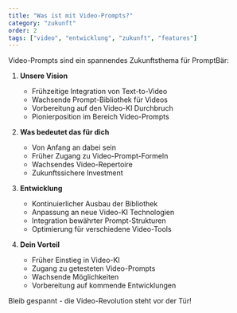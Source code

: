 ```yaml
---
title: "Was ist mit Video-Prompts?"
category: "zukunft"
order: 2
tags: ["video", "entwicklung", "zukunft", "features"]
---
```


Video-Prompts sind ein spannendes Zukunftsthema für PromptBär:

1. **Unsere Vision**
   - Frühzeitige Integration von Text-to-Video
   - Wachsende Prompt-Bibliothek für Videos
   - Vorbereitung auf den Video-KI Durchbruch
   - Pionierposition im Bereich Video-Prompts

2. **Was bedeutet das für dich**
   - Von Anfang an dabei sein
   - Früher Zugang zu Video-Prompt-Formeln
   - Wachsendes Video-Repertoire
   - Zukunftssichere Investment

3. **Entwicklung**
   - Kontinuierlicher Ausbau der Bibliothek
   - Anpassung an neue Video-KI Technologien
   - Integration bewährter Prompt-Strukturen
   - Optimierung für verschiedene Video-Tools

4. **Dein Vorteil**
   - Früher Einstieg in Video-KI
   - Zugang zu getesteten Video-Prompts
   - Wachsende Möglichkeiten
   - Vorbereitung auf kommende Entwicklungen

Bleib gespannt - die Video-Revolution steht vor der Tür!

